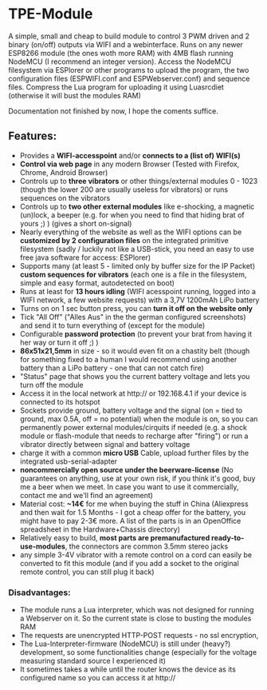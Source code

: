 # TPE-Module
A simple, small and cheap to build module to control 3 PWM driven and 2 binary (on/off) outputs via WIFI and a webinterface.
Runs on any newer ESP8266 module (the ones woth more RAM) with 4MB flash running NodeMCU (I recommend an integer version).
Access the NodeMCU filesystem via ESPlorer or other programs to upload the program, the two configuration files (ESPWIFI.conf and ESPWebserver.conf) and sequence files.
Compress the Lua program for uploading it using Luasrcdiet (otherwise it will bust the modules RAM)

Documentation not finished by now, I hope the coments suffice.

## Features:
* Provides a **WIFI-accesspoint** and/or **connects to a (list of) WIFI(s)**
* **Control via web page** in any modern Browser (Tested with Firefox, Chrome, Android Browser)
* Controls up to **three vibrators** or other things/external modules 0 - 1023 (though the lower 200 are usually useless for vibrators) or runs sequences on the vibrators
* Controls up to **two other external modules** like e-shocking, a magnetic (un)lock, a beeper (e.g. for when you need to find that hiding brat of yours ;) ) (gives a short on-signal)
* Nearly everything of the website as well as the WIFI options can be **customized by 2 configuration files** on the integrated primitive filesystem (sadly / luckily not like a USB-stick, you need an easy to use free java software for access: ESPlorer) 
* Supports many (at least 5 - limited only by buffer size for the IP Packet) **custom sequences for vibrators** (each one is a file in the filesystem, simple and easy format, autodetected on boot)
* Runs at least for **13 hours idling** (WIFI acesspoint running, logged into a WIFI network, a few website requests) with a 3,7V 1200mAh LiPo battery
* Turns on on 1 sec button press, you can **turn it off on the website only**
* Tick "All Off" ("Alles Aus" in the the german configured screenshots) and send it to turn everything of (except for the module)
* Configurable **password protection** (to prevent your brat from having it her way or turn it off ;) )
* **86x51x21,5mm** in size - so it would even fit on a chastity belt (though for something fixed to a human I would recommend using another battery than a LiPo battery - one that can not catch fire)
* "Status" page that shows you the current battery voltage and lets you turn off the module
* Access it in the local network at http://<your configured servername here> or 192.168.4.1 if your device is connected to its hotspot
* Sockets provide ground, battery voltage and the signal (on = tied to ground, max 0.5A, off = no potential) when the module is on, so you can permanently power external modules/cirquits if needed (e.g. a shock module or flash-module that needs to recharge after "firing") or run a vibrator directly between signal and battery voltage
* charge it with a common **micro USB** Cable, upload further files by the integrated usb-serial-adapter
* **noncommercially open source under the beerware-license** (No guarantees on anything, use at your own risk, if you think it's good, buy me a beer when we meet. In case you want to use it commercially, contact me and we'll find an agreement)
* Material cost: **~14€** for me when buying the stuff in China (Aliexpress and then wait for 1.5 Months - I got a cheap offer for the battery, you might have to pay 2-3€ more. A list of the parts is in an OpenOffice spreadsheet in the Hardware+Chassis directory)
* Relatively easy to build, **most parts are premanufactured ready-to-use-modules**, the connectors are common 3.5mm stereo jacks
* any simple 3-4V vibrator with a remote control on a cord can easily be converted to fit this module (and if you add a socket to the original remote control, you can still plug it back)

### Disadvantages:
* The module runs a Lua interpreter, which was not designed for running a Webserver on it. So the current state is close to busting the modules RAM
* The requests are unencrypted HTTP-POST requests - no ssl encryption, 
* The Lua-Interpreter-firmware (NodeMCU) is still under (heavy?) development, so some functionalities change (especially for the voltage measuring standard source I experienced it)
* It sometimes takes a while until the router knows the device as its configured name so you can access it at http://<your configured servername here>

